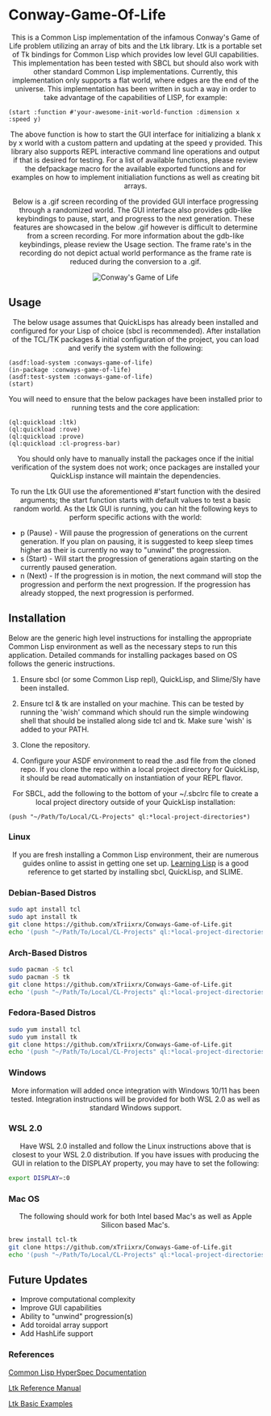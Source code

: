 # Conway-Game-Of-Life

<p align="center">
This is a Common Lisp implementation of the infamous Conway's Game of Life problem utilizing an array of bits and the Ltk library. Ltk is a portable set of Tk bindings for Common Lisp which provides low level GUI capabilities. This implementation has been tested with SBCL but should also work with other standard Common Lisp implementations. Currently, this implementation only supports a flat world, where edges are the end of the universe. This implementation has been written in such a way in order to take advantage of the capabilities of LISP, for example:
</p>

```Lisp
(start :function #'your-awesome-init-world-function :dimension x :speed y)
```

<p align="center">
The above function is how to start the GUI interface for initializing a blank x by x world with a custom pattern and updating at the speed y provided. This library also supports REPL interactive command line operations and output if that is desired for testing. For a list of available functions, please review the defpackage macro for the available exported functions and for examples on how to implement initialiation functions as well as creating bit arrays.
</p>

<p align="center">
Below is a .gif screen recording of the provided GUI interface progressing through a randomized world. The GUI interface also provides gdb-like keybindings to pause, start, and progress to the next generation. These features are showcased in the below .gif however is difficult to determine from a screen recording. For more information about the gdb-like keybindings, please review the Usage section. The frame rate's in the recording do not depict actual world performance as the frame rate is reduced during the conversion to a .gif.
</p>

<p align="center">
    <img src="https://github.com/xTriixrx/Conways-Game-of-Life/blob/main/imgs/game-of-life.gif" alt="Conway's Game of Life"
</p>

## Usage

<p align="center">
The below usage assumes that QuickLisps has already been installed and configured for your Lisp of choice (sbcl is recommended). After installation of the TCL/TK packages & initial configuration of the project, you can load and verify the system with the following:
</p>

```Lisp
(asdf:load-system :conways-game-of-life)
(in-package :conways-game-of-life)
(asdf:test-system :conways-game-of-life)
(start)
```

<p align="center">
You will need to ensure that the below packages have been installed prior to running tests and the core application:
</p>

```Lisp
(ql:quickload :ltk)
(ql:quickload :rove)
(ql:quickload :prove)
(ql:quickload :cl-progress-bar)
```

<p align="center">
You should only have to manually install the packages once if the initial verification of the system does not work; once packages are installed your QuickLisp instance will maintain the dependencies.
</p>

<p align="center">
To run the Ltk GUI use the aforementioned #'start function with the desired arguments; the start function starts with default values to test a basic random world. As the Ltk GUI is running, you can hit the following keys to perform specific actions with the world:
</p>

* p (Pause) - Will pause the progression of generations on the current generation. If you plan on pausing, it is suggested to keep sleep times higher as their is currently no way to "unwind" the progression.
* s (Start) - Will start the progression of generations again starting on the currently paused generation.
* n (Next) - If the progression is in motion, the next command will stop the progression and perform the next progression. If the progression has already stopped, the next progression is performed.

## Installation

Below are the generic high level instructions for installing the appropriate Common Lisp environment as well as the necessary steps to run this application. Detailed commands for installing packages based on OS follows the generic instructions. 

1. Ensure sbcl (or some Common Lisp repl), QuickLisp, and Slime/Sly have been installed.

2. Ensure tcl & tk are installed on your machine. This can be tested by running the 'wish' command which should run the simple windowing shell that should be installed along side tcl and tk. Make sure 'wish' is added to your PATH.

3. Clone the repository.

4. Configure your ASDF environment to read the .asd file from the cloned repo. If you clone the repo within a local project directory for QuickLisp, it should be read automatically on instantiation of your REPL flavor.

<p align="center">
For SBCL, add the following to the bottom of your ~/.sbclrc file to create a local project directory outside of your QuickLisp installation: 
</p>

```Lisp
(push "~/Path/To/Local/CL-Projects" ql:*local-project-directories*)
```

### Linux

<p align="center">
If you are fresh installing a Common Lisp environment, their are numerous guides online to assist in getting one set up.
<a href="https://lisp-lang.org/learn/getting-started/">Learning Lisp</a>
is a good reference to get started by installing sbcl, QuickLisp, and SLIME.
</p>

### Debian-Based Distros

```Bash
sudo apt install tcl
sudo apt install tk
git clone https://github.com/xTriixrx/Conways-Game-of-Life.git
echo '(push "~/Path/To/Local/CL-Projects" ql:*local-project-directories*)' >> ~/.sbclrc
```

### Arch-Based Distros

```Bash
sudo pacman -S tcl
sudo pacman -S tk
git clone https://github.com/xTriixrx/Conways-Game-of-Life.git
echo '(push "~/Path/To/Local/CL-Projects" ql:*local-project-directories*)' >> ~/.sbclrc
```

### Fedora-Based Distros

```Bash
sudo yum install tcl
sudo yum install tk
git clone https://github.com/xTriixrx/Conways-Game-of-Life.git
echo '(push "~/Path/To/Local/CL-Projects" ql:*local-project-directories*)' >> ~/.sbclrc
```

### Windows

<p align="center">
More information will added once integration with Windows 10/11 has been tested. Integration instructions will be provided for both WSL 2.0 as well as standard Windows support.

### WSL 2.0

<p align="center">
Have WSL 2.0 installed and follow the Linux instructions above that is closest to your WSL 2.0 distribution. If you have issues with producing the GUI in relation to the DISPLAY property, you may have to set the following:
</p>

``` Bash
export DISPLAY=:0
```

### Mac OS

<p align="center">
The following should work for both Intel based Mac's as well as Apple Silicon based Mac's.
</p>

```Bash
brew install tcl-tk
git clone https://github.com/xTriixrx/Conways-Game-of-Life.git
echo '(push "~/Path/To/Local/CL-Projects" ql:*local-project-directories*)' >> ~/.sbclrc
```

## Future Updates

* Improve computational complexity
* Improve GUI capabilities
* Ability to "unwind" progression(s)
* Add toroidal array support
* Add HashLife support

### References

<a href="http://www.lispworks.com/documentation/HyperSpec/Front/index.htm">Common Lisp HyperSpec Documentation</a>

<a href="https://quickref.common-lisp.net/ltk.html">Ltk Reference Manual</a>

<a href="https://en.m.wikibooks.org/wiki/Common_Lisp/External_libraries/Ltk">Ltk Basic Examples</a>
